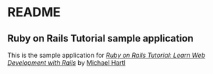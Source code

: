 # README

## Ruby on Rails Tutorial sample application

This is the sample application for [*Ruby on Rails Tutorial: Learn Web Development with Rails*](http://www.railstutorial.org/) by [Michael Hartl](http://www.michaelhartl.com/)
